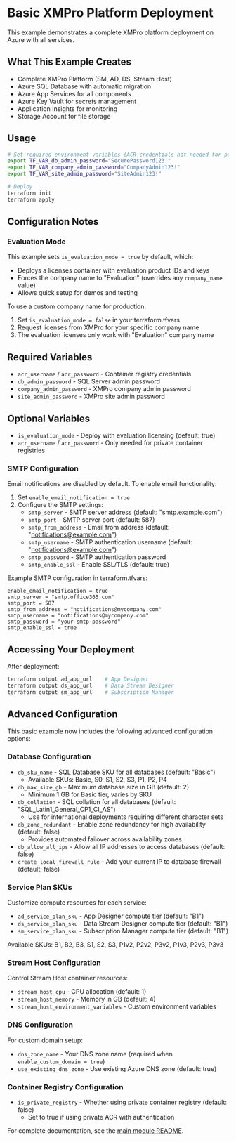 # Basic XMPro Platform Deployment

This example demonstrates a complete XMPro platform deployment on Azure with all services.

## What This Example Creates

- Complete XMPro Platform (SM, AD, DS, Stream Host)
- Azure SQL Database with automatic migration
- Azure App Services for all components
- Azure Key Vault for secrets management
- Application Insights for monitoring
- Storage Account for file storage

## Usage

```bash
# Set required environment variables (ACR credentials not needed for public registry)
export TF_VAR_db_admin_password="SecurePassword123!"
export TF_VAR_company_admin_password="CompanyAdmin123!"
export TF_VAR_site_admin_password="SiteAdmin123!"

# Deploy
terraform init
terraform apply
```

## Configuration Notes

### Evaluation Mode

This example sets `is_evaluation_mode = true` by default, which:
- Deploys a licenses container with evaluation product IDs and keys
- Forces the company name to "Evaluation" (overrides any `company_name` value)
- Allows quick setup for demos and testing

To use a custom company name for production:
1. Set `is_evaluation_mode = false` in your terraform.tfvars
2. Request licenses from XMPro for your specific company name
3. The evaluation licenses only work with "Evaluation" company name

## Required Variables

- `acr_username` / `acr_password` - Container registry credentials
- `db_admin_password` - SQL Server admin password
- `company_admin_password` - XMPro company admin password
- `site_admin_password` - XMPro site admin password

## Optional Variables

- `is_evaluation_mode` - Deploy with evaluation licensing (default: true)
- `acr_username` / `acr_password` - Only needed for private container registries

### SMTP Configuration

Email notifications are disabled by default. To enable email functionality:

1. Set `enable_email_notification = true`
2. Configure the SMTP settings:
   - `smtp_server` - SMTP server address (default: "smtp.example.com")
   - `smtp_port` - SMTP server port (default: 587)
   - `smtp_from_address` - Email from address (default: "notifications@example.com")
   - `smtp_username` - SMTP authentication username (default: "notifications@example.com")
   - `smtp_password` - SMTP authentication password
   - `smtp_enable_ssl` - Enable SSL/TLS (default: true)

Example SMTP configuration in terraform.tfvars:
```hcl
enable_email_notification = true
smtp_server = "smtp.office365.com"
smtp_port = 587
smtp_from_address = "notifications@mycompany.com"
smtp_username = "notifications@mycompany.com"
smtp_password = "your-smtp-password"
smtp_enable_ssl = true
```

## Accessing Your Deployment

After deployment:
```bash
terraform output ad_app_url    # App Designer
terraform output ds_app_url    # Data Stream Designer
terraform output sm_app_url    # Subscription Manager
```

## Advanced Configuration

This basic example now includes the following advanced configuration options:

### Database Configuration
- `db_sku_name` - SQL Database SKU for all databases (default: "Basic")
  - Available SKUs: Basic, S0, S1, S2, S3, P1, P2, P4
- `db_max_size_gb` - Maximum database size in GB (default: 2)
  - Minimum 1 GB for Basic tier, varies by SKU
- `db_collation` - SQL collation for all databases (default: "SQL_Latin1_General_CP1_CI_AS")
  - Use for international deployments requiring different character sets
- `db_zone_redundant` - Enable zone redundancy for high availability (default: false)
  - Provides automated failover across availability zones
- `db_allow_all_ips` - Allow all IP addresses to access databases (default: false)
- `create_local_firewall_rule` - Add your current IP to database firewall (default: false)

### Service Plan SKUs
Customize compute resources for each service:
- `ad_service_plan_sku` - App Designer compute tier (default: "B1")
- `ds_service_plan_sku` - Data Stream Designer compute tier (default: "B1")
- `sm_service_plan_sku` - Subscription Manager compute tier (default: "B1")

Available SKUs: B1, B2, B3, S1, S2, S3, P1v2, P2v2, P3v2, P1v3, P2v3, P3v3

### Stream Host Configuration
Control Stream Host container resources:
- `stream_host_cpu` - CPU allocation (default: 1)
- `stream_host_memory` - Memory in GB (default: 4)
- `stream_host_environment_variables` - Custom environment variables

### DNS Configuration
For custom domain setup:
- `dns_zone_name` - Your DNS zone name (required when `enable_custom_domain = true`)
- `use_existing_dns_zone` - Use existing Azure DNS zone (default: true)

### Container Registry Configuration
- `is_private_registry` - Whether using private container registry (default: false)
  - Set to true if using private ACR with authentication

For complete documentation, see the [main module README](../../README.md).